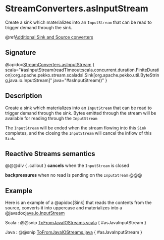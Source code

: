 # StreamConverters.asInputStream

Create a sink which materializes into an `InputStream` that can be read to trigger demand through the sink.

@ref[Additional Sink and Source converters](../index.md#additional-sink-and-source-converters)

## Signature

@apidoc[StreamConverters.asInputStream](StreamConverters$) { scala="#asInputStream(readTimeout:scala.concurrent.duration.FiniteDuration):org.apache.pekko.stream.scaladsl.Sink[org.apache.pekko.util.ByteString,java.io.InputStream]" java="#asInputStream()" }


## Description

Create a sink which materializes into an `InputStream` that can be read to trigger demand through the sink.
Bytes emitted through the stream will be available for reading through the `InputStream`

The `InputStream` will be ended when the stream flowing into this `Sink` completes, and the closing the
`InputStream` will cancel the inflow of this `Sink`.

## Reactive Streams semantics

@@@div { .callout }
**cancels** when the `InputStream` is closed

**backpressures** when no read is pending on the `InputStream`
@@@

## Example
Here is an example of a @apidoc[Sink] that reads the contents from the source, converts it into uppercase and materializes into a @javadoc[java.io.InputStream](java.io.InputStream)

Scala
:   @@snip [ToFromJavaIOStreams.scala](/docs/src/test/scala/docs/stream/operators/converters/ToFromJavaIOStreams.scala) { #asJavaInputStream }

Java
:   @@snip [ToFromJavaIOStreams.java](/docs/src/test/java/jdocs/stream/operators/converters/ToFromJavaIOStreams.java) { #asJavaInputStream }
